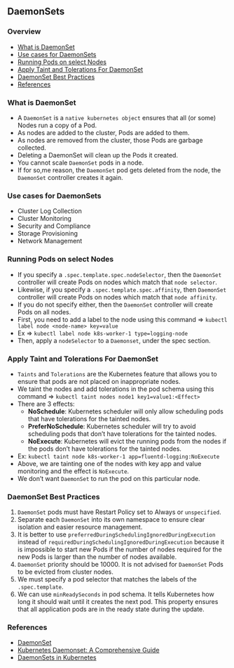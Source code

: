## DaemonSets

### Overview
- [What is DaemonSet](#what-is-daemonset)
- [Use cases for DaemonSets](#use-cases-for-daemonsets)
- [Running Pods on select Nodes](#running-pods-on-select-nodes)
- [Apply Taint and Tolerations For DaemonSet](#apply-taint-and-tolerations-for-daemonset)
- [DaemonSet Best Practices](#daemonset-best-practices)
- [References](#references)

### What is DaemonSet
- A `DaemonSet` is a `native kubernetes object` ensures that all (or some) Nodes run a copy of a Pod.
- As nodes are added to the cluster, Pods are added to them.
- As nodes are removed from the cluster, those Pods are garbage collected.
- Deleting a DaemonSet will clean up the Pods it created.
- You cannot scale `DaemonSet` pods in a node.
- If for so,me reason, the `DaemonSet` pod gets deleted from the node, the `DaemonSet` controller creates it again.

### Use cases for DaemonSets
- Cluster Log Collection
- Cluster Monitoring
- Security and Compliance
- Storage Provisioning
- Network Management

### Running Pods on select Nodes
- If you specify a `.spec.template.spec.nodeSelector`, then the `DaemonSet` controller will create Pods on nodes which match that `node selector`.
- Likewise, if you specify a `.spec.template.spec.affinity`, then `DaemonSet` controller will create Pods on nodes which match that `node affinity`.
- If you do not specify either, then the `DaemonSet` controller will create Pods on all nodes.
- First, you need to add a label to the node using this command => `kubectl label node <node-name> key=value`
- Ex => `kubectl label node k8s-worker-1 type=logging-node`
- Then, apply a `nodeSelector` to a `Daemonset`, under the spec section.

### Apply Taint and Tolerations For DaemonSet
- `Taints` and `Tolerations` are the Kubernetes feature that allows you to ensure that pods are not placed on inappropriate nodes.
- We taint the nodes and add tolerations in the pod schema using this command => `kubectl taint nodes node1 key1=value1:<Effect>`
- There are 3 effects:
  - **NoSchedule**: Kubernetes scheduler will only allow scheduling pods that have tolerations for the tainted nodes.
  - **PreferNoSchedule**: Kubernetes scheduler will try to avoid scheduling pods that don’t have tolerations for the tainted nodes.
  - **NoExecute**: Kubernetes will evict the running pods from the nodes if the pods don’t have tolerations for the tainted nodes.
- Ex: `kubectl taint node k8s-worker-1 app=fluentd-logging:NoExecute`
- Above, we are tainting one of the nodes with key app and value monitoring and the effect is `NoExecute`.
- We don’t want `DaemonSet` to run the pod on this particular node.

### DaemonSet Best Practices
1. `DaemonSet` pods must have Restart Policy set to Always or `unspecified`.
2. Separate each `DaemonSet` into its own namespace to ensure clear isolation and easier resource management.
3. It is better to use `preferredDuringSchedulingIgnoredDuringExecution` instead of `requiredDuringSchedulingIgnoredDuringExecution` because it is impossible to start new Pods if the number of nodes required for the new Pods is larger than the number of nodes available.
4. `DaemonSet` priority should be 10000. It is not advised for `DaemonSet` Pods to be evicted from cluster nodes.
5. We must specify a pod selector that matches the labels of the `.spec.template`. 
6. We can use `minReadySeconds` in pod schema. It tells Kubernetes how long it should wait until it creates the next pod. This property ensures that all application pods are in the ready state during the update.


### References
- [DaemonSet](https://kubernetes.io/docs/concepts/workloads/controllers/daemonset/)
- [Kubernetes Daemonset: A Comprehensive Guide](https://devopscube.com/kubernetes-daemonset/)
- [DaemonSets in Kubernetes](https://www.youtube.com/watch?v=FGJ5OeFItd4)